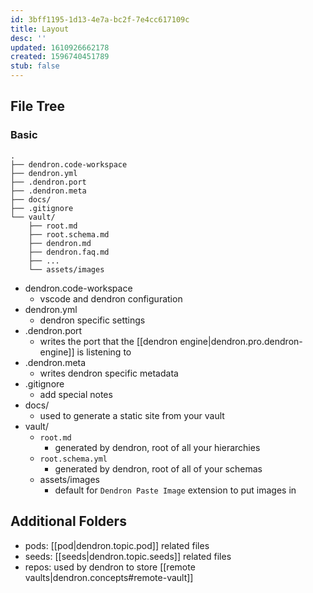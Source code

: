 ```yaml
---
id: 3bff1195-1d13-4e7a-bc2f-7e4cc617109c
title: Layout
desc: ''
updated: 1610926662178
created: 1596740451789
stub: false
---
```

## File Tree

### Basic
```
.
├── dendron.code-workspace
├── dendron.yml
├── .dendron.port
├── .dendron.meta
├── docs/
├── .gitignore
└── vault/
    ├── root.md
    ├── root.schema.md
    ├── dendron.md
    ├── dendron.faq.md
    ├── ...
    └── assets/images
```

- dendron.code-workspace
  - vscode and dendron configuration
- dendron.yml 
  - dendron specific settings
- .dendron.port
  - writes the port that the [[dendron engine|dendron.pro.dendron-engine]] is listening to
- .dendron.meta
  - writes dendron specific metadata
- .gitignore
  - add special notes 
- docs/ 
  - used to generate a static site from your vault
- vault/ 
  - `root.md `
    - generated by dendron, root of all your hierarchies
  - `root.schema.yml`
    - generated by dendron, root of all of your schemas
  - assets/images 
    - default for `Dendron Paste Image` extension to put images in

## Additional Folders

- pods: [[pod|dendron.topic.pod]] related files
- seeds: [[seeds|dendron.topic.seeds]] related files
- repos: used by dendron to store [[remote vaults|dendron.concepts#remote-vault]]
